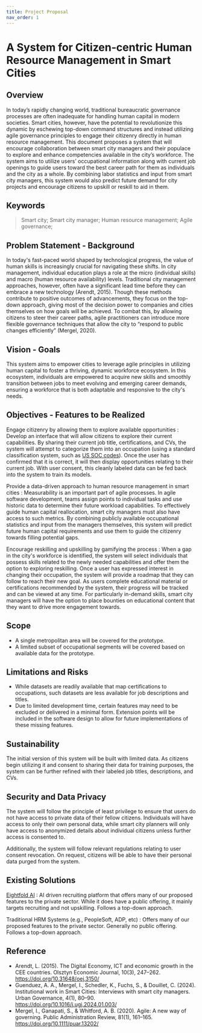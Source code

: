 ```yaml
---
title: Project Proposal 
nav_order: 1
---
```


# A System for Citizen-centric Human Resource Management in Smart Cities

## Overview 
In today’s rapidly changing world, traditional bureaucratic governance processes are often inadequate for handling human capital in modern societies. Smart cities, however, have the potential to revolutionize this dynamic by eschewing top-down command structures and instead utilizing agile governance principles to engage their citizenry directly in human resource management. This document proposes a system that will encourage collaboration between smart city managers and their populace to explore and enhance competencies available in the city’s workforce. The system aims to utilize users’ occupational information along with current job openings to guide users toward the best career path for them as individuals and the city as a whole. By combining labor statistics and input from smart city managers, this system would also predict future demand for city projects and encourage citizens to upskill or reskill to aid in them.

## Keywords

> Smart city; Smart city manager; Human resource management; Agile governance;

## Problem Statement - Background
In today's fast-paced world shaped by technological progress, the value of human skills is increasingly crucial for navigating these shifts. In city management, individual education plays a role at the micro (individual skills) and macro (human resource availability) levels. Traditional city management approaches, however, often have a significant lead time before they can embrace a new technology (Arendt, 2015). Though these methods contribute to positive outcomes of advancements, they focus on the top-down approach, giving most of the decision power to companies and cities themselves on how goals will be achieved. To combat this, by allowing citizens to steer their career paths, agile practitioners can introduce more flexible governance techniques that allow the city to “respond to public changes efficiently” (Mergel, 2020).

## Vision - Goals

This system aims to empower cities to leverage agile principles in utilizing human capital to foster a thriving, dynamic workforce ecosystem. In this ecosystem, individuals are empowered to acquire new skills and smoothly transition between jobs to meet evolving and emerging career demands, ensuring a workforce that is both adaptable and responsive to the city's needs.

## Objectives - Features to be Realized

Engage citizenry by allowing them to explore available opportunities
: Develop an interface that will allow citizens to explore their current capabilities. By sharing their current job title, certifications, and CVs, the system will attempt to categorize them into an occupation (using a standard classification system, such as [US SOC codes](https://www.bls.gov/soc/2018/major_groups.htm)). Once the user has confirmed that it is correct, it will then display opportunities relating to their current job. With user consent, this cleanly labeled data can be fed back into the system to train its models.

Provide a data-driven approach to human resource management in smart cities
: Measurability is an important part of agile processes. In agile software development, teams assign points to individual tasks and use historic data to determine their future workload capabilities. To effectively guide human capital reallocation, smart city managers must also have access to such metrics. By combining publicly available occupational statistics and input from the managers themselves, this system will predict future human capital requirements and use them to guide the citizenry towards filling potential gaps.

Encourage reskilling and upskilling by gamifying the process
: When a gap in the city's workforce is identified, the system will select individuals that possess skills related to the newly needed capabilities and offer them the option to exploring reskilling. Once a user has expressed interest in changing their occupation, the system will provide a roadmap that they can follow to reach their new goal. As users complete educational material or certifications recommended by the system, their progress will be tracked and can be viewed at any time. For particularly in-demand skills, smart city managers will have the option to place bounties on educational content that they want to drive more engagement towards.

## Scope

* A single metropolitan area will be covered for the prototype.
* A limited subset of occupational segments will be covered based on available data for the prototype.

## Limitations and Risks

* While datasets are readily available that map certifications to occupations, such datasets are less available for job descriptions and titles.
* Due to limited development time, certain features may need to be excluded or delivered in a minimal form. Extension points will be included in the software design to allow for future implementations of these missing features.

## Sustainability

The initial version of this system will be built with limited data. As citizens begin utilizing it and consent to sharing their data for training purposes, the system can be further refined with their labeled job titles, descriptions, and CVs.

## Security and Data Privacy

The system will follow the principle of least privilege to ensure that users do not have access to private data of their fellow citizens. Individuals will have access to only their own personal data, while smart city planners will only have access to anonymized details about individual citizens unless further access is consented to.

Additionally, the system will follow relevant regulations relating to user consent revocation. On request, citizens will be able to have their personal data purged from the system.

## Existing Solutions

[Eightfold AI](https://eightfold.ai/solutions/public-sector/)
: AI driven recruiting platform that offers many of our proposed features to the private sector. While it does have a public offering, it mainly targets recruiting and not upskilling. Follows a top-down approach.

Traditional HRM Systems (e.g., PeopleSoft, ADP, etc)
: Offers many of our proposed features to the private sector. Generally no public offering. Follows a top-down approach.

## Reference
- Arendt, L. (2015). The Digital Economy, ICT and economic growth in the CEE countries. Olsztyn Economic Journal, 10(3), 247–262. <https://doi.org/10.31648/oej.3150/>
- Guenduez, A. A., Mergel, I., Schedler, K., Fuchs, S., & Douillet, C. (2024). Institutional work in Smart Cities: Interviews with smart city managers. Urban Governance, 4(1), 80–90. <https://doi.org/10.1016/j.ugj.2024.01.003/>
- Mergel, I., Ganapati, S., & Whitford, A. B. (2020). Agile: A new way of governing. Public Administration Review, 81(1), 161–165. <https://doi.org/10.1111/puar.13202/> 


